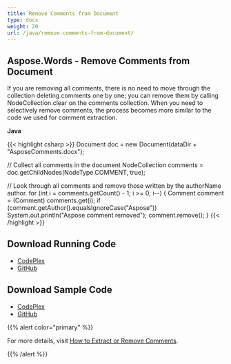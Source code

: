 ```yaml
---
title: Remove Comments from Document
type: docs
weight: 20
url: /java/remove-comments-from-document/
---
```


## **Aspose.Words - Remove Comments from Document**
If you are removing all comments, there is no need to move through the collection deleting comments one by one; you can remove them by calling NodeCollection.clear on the comments collection.
When you need to selectively remove comments, the process becomes more similar to the code we used for comment extraction.

**Java**

{{< highlight csharp >}}
Document doc = new Document(dataDir + "AsposeComments.docx");

// Collect all comments in the document
NodeCollection comments = doc.getChildNodes(NodeType.COMMENT, true);

// Look through all comments and remove those written by the authorName author.
for (int i = comments.getCount() - 1; i >= 0; i--)
{
    Comment comment = (Comment) comments.get(i);
    if (comment.getAuthor().equalsIgnoreCase("Aspose"))
	System.out.println("Aspose comment removed");
	comment.remove();
}
{{< /highlight >}}
## **Download Running Code**
- [CodePlex](https://asposewordsjavaapachepoi.codeplex.com/releases/view/618321)
- [GitHub](https://github.com/aspose-words/Aspose.Words-for-Java/releases/tag/Aspose.Words_Java_for_Apache_POI_WP-v1.0.0)
## **Download Sample Code**
- [CodePlex](https://asposewordsjavaapachepoi.codeplex.com/SourceControl/latest#src/main/java/com/aspose/words/examples/asposefeatures/workingwithtext/removecomments/AsposeRemoveComments.java)
- [GitHub](https://github.com/aspose-words/Aspose.Words-for-Java/blob/master/Plugins/Aspose_Words_for_Apache_POI/src/main/java/com/aspose/words/examples/asposefeatures/workingwithtext/removecomments/AsposeRemoveComments.java)

{{% alert color="primary" %}} 

For more details, visit [How to Extract or Remove Comments](/words/java/working-with-comments/#workingwithcomments-howtoextractorremovecomments).

{{% /alert %}}
